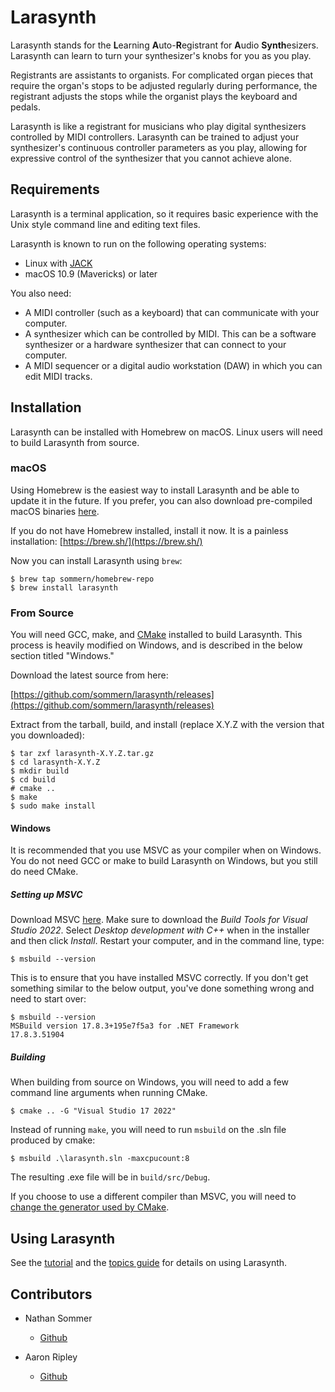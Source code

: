 # Larasynth

Larasynth stands for the **L**earning **A**uto-**R**egistrant for **A**udio
**Synth**esizers. Larasynth can learn to turn your synthesizer's knobs for you
as you play.

Registrants are assistants to organists. For complicated organ pieces that
require the organ's stops to be adjusted regularly during performance, the
registrant adjusts the stops while the organist plays the keyboard and pedals.

Larasynth is like a registrant for musicians who play digital synthesizers
controlled by MIDI controllers. Larasynth can be trained to adjust your
synthesizer's continuous controller parameters as you play, allowing
for expressive control of the synthesizer that you cannot achieve alone.

## Requirements

Larasynth is a terminal application, so it requires basic experience with the
Unix style command line and editing text files.

Larasynth is known to run on the following operating systems:

* Linux with [JACK](http://www.jackaudio.org/)
* macOS 10.9 (Mavericks) or later

You also need:

* A MIDI controller (such as a keyboard) that can communicate with your
computer.
* A synthesizer which can be controlled by MIDI. This can be a software
synthesizer or a hardware synthesizer that can connect to your computer.
* A MIDI sequencer or a digital audio workstation (DAW) in which you can edit
MIDI tracks.

## Installation

Larasynth can be installed with Homebrew on macOS. Linux users will need to
build Larasynth from source.

### macOS

Using Homebrew is the easiest way to install Larasynth and be able to update it
in the future. If you prefer, you can also download pre-compiled macOS binaries
[here](https://github.com/sommern/larasynth/releases).

If you do not have Homebrew installed, install it now. It is a painless
installation: [https://brew.sh/](https://brew.sh/)

Now you can install Larasynth using `brew`:

```nohighlight
$ brew tap sommern/homebrew-repo
$ brew install larasynth
```

### From Source

You will need GCC, make, and [CMake](https://cmake.org/download/) installed to build Larasynth. This process is heavily modified on Windows, and is described in the below section titled "Windows."

Download the latest source from here:

[https://github.com/sommern/larasynth/releases](https://github.com/sommern/larasynth/releases)

Extract from the tarball, build, and install (replace X.Y.Z with the version
that you downloaded):

```nohighlight
$ tar zxf larasynth-X.Y.Z.tar.gz
$ cd larasynth-X.Y.Z
$ mkdir build
$ cd build
# cmake ..
$ make
$ sudo make install
```

#### Windows

It is recommended that you use MSVC as your compiler when on Windows. You do not need GCC or make to build Larasynth on Windows, but you still do need CMake.

##### Setting up MSVC

Download MSVC [here](https://visualstudio.microsoft.com/downloads/#remote-tools-for-visual-studio-2022). Make sure to download the *Build Tools for Visual Studio 2022*. Select *Desktop development with C++* when in the installer and then click *Install*. Restart your computer, and in the command line, type:

```nohighlight
$ msbuild --version
```

This is to ensure that you have installed MSVC correctly. If you don't get something similar to the below output, you've done something wrong and need to start over:

```nohighlight
$ msbuild --version
MSBuild version 17.8.3+195e7f5a3 for .NET Framework
17.8.3.51904
```

##### Building 

When building from source on Windows, you will need to add a few command line arguments when running CMake.

```nohighlight
$ cmake .. -G "Visual Studio 17 2022"
```

Instead of running `make`, you will need to run `msbuild` on the .sln file produced by cmake:

```nohighlight
$ msbuild .\larasynth.sln -maxcpucount:8
```

The resulting .exe file will be in `build/src/Debug`.

If you choose to use a different compiler than MSVC, you will need to [change the generator used by CMake](https://cmake.org/cmake/help/latest/manual/cmake-generators.7.html). 

## Using Larasynth

See the [tutorial](tutorial.md) and the [topics guide](topics.md) for details
on using Larasynth.

## Contributors

- Nathan Sommer
    - [Github](https://github.com/sommern)

- Aaron Ripley
    - [Github](https://github.com/ripleya1)
